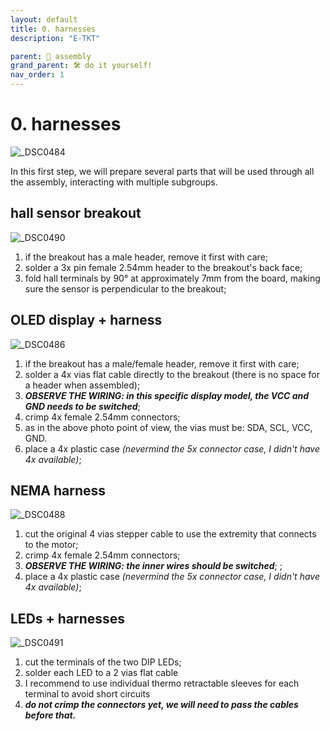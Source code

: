 ```yaml
---
layout: default
title: 0. harnesses
description: "E-TKT"

parent: 🧩 assembly
grand_parent: 🛠️ do it yourself!
nav_order: 1
---
```


# **0. harnesses**

![_DSC0484](https://user-images.githubusercontent.com/15098003/196167866-c9dad3e1-6fc4-4c4f-b2bf-710a4462bdb5.jpg)

In this first step, we will prepare several parts that will be used through all the assembly, interacting with multiple subgroups.

## hall sensor breakout

![_DSC0490](https://user-images.githubusercontent.com/15098003/196168016-5dbd1229-9154-4916-a2e2-4ef6edc4835c.jpg)

1. if the breakout has a male header, remove it first with care;
2. solder a 3x pin female 2.54mm header to the breakout's back face;
3. fold hall terminals by 90° at approximately 7mm from the board, making sure the sensor is perpendicular to the breakout;


## OLED display + harness

![_DSC0486](https://user-images.githubusercontent.com/15098003/196167931-365aa63a-cd00-4597-9fc7-0f9ee8d28bfd.jpg)

1. if the breakout has a male/female header, remove it first with care;
2. solder a 4x vias flat cable directly to the breakout (there is no space for a header when assembled);
3. ***OBSERVE THE WIRING: in this specific display model, the VCC and GND needs to be switched***;
4. crimp 4x female 2.54mm connectors;
6. as in the above photo point of view, the vias must be: SDA, SCL, VCC, GND.
5. place a 4x plastic case *(nevermind the 5x connector case, I didn't have 4x available)*;


## NEMA harness

![_DSC0488](https://user-images.githubusercontent.com/15098003/196168345-3b4173bf-d00f-4c8d-a072-563242f6d99c.jpg)

1. cut the original 4 vias stepper cable to use the extremity that connects to the motor;
2. crimp 4x female 2.54mm connectors;
3. ***OBSERVE THE WIRING: the inner wires should be switched***; ;
4. place a 4x plastic case *(nevermind the 5x connector case, I didn't have 4x available)*;


## LEDs + harnesses

![_DSC0491](https://user-images.githubusercontent.com/15098003/196168461-33125586-b510-42de-9042-6b23a2de6909.jpg)
1. cut the terminals of the two DIP LEDs;
2. solder each LED to a 2 vias flat cable
3. I recommend to use individual thermo retractable sleeves for each terminal to avoid short circuits
4. ***do not crimp the connectors yet, we will need to pass the cables before that.***
